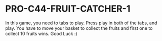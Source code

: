 # PRO-C44-FRUIT-CATCHER-1
In this game, you need to tabs to play. Press play in both of the tabs, and play. You have to move your basket to collect the fruits and first one to collect 10 fruits wins. Good Luck :)
